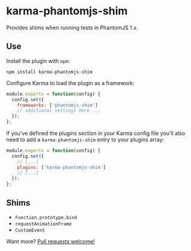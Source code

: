 # karma-phantomjs-shim

Provides shims when running tests in PhantomJS 1.x.

## Use

Install the plugin with `npm`:

    npm install karma-phantomjs-shim

Configure Karma to load the plugin as a framework:

```js
module.exports = function(config) {
  config.set({
    frameworks: ['phantomjs-shim']
    // additional settings here ...
  });
};
```

If you've defined the plugins section in your Karma config file you'll also need to add a `karma-phantomjs-shim` entry to your plugins array:

```js
module.exports = function(config) {
  config.set({
    // [...]
    plugins: ['karma-phantomjs-shim']
    // [...]
  });
};
```

## Shims

 * `Function.prototype.bind`
 * `requestAnimationFrame`
 * `CustomEvent`

Want more?  [Pull requests welcome!](https://github.com/tschaub/karma-phantomjs-shim)
